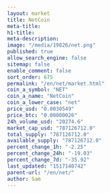 ```yaml
---
layout: market
title: NetCoin
meta-title: 
h1-title: 
meta-description: 
image: "/media/19826/net.png"
published: true
allow_search_engine: false
sitemap: false
enable_comment: false
sort_order: 675
permalink: "/en/net/market.html"
coin_a_symbol: "NET"
coin_a_name: "NetCoin"
coin_a_lower_case: "net"
price_usd: "0.0030549"
price_btc: "0.00000026"
24h_volume_usd: "20274.6"
market_cap_usd: "787126712.0"
total_supply: "787126712.0"
available_supply: "787126712.0"
percent_change_1h: "-2.25"
percent_change_24h: "-19.03"
percent_change_7d: "-35.92"
last_updated: "1517140742"
parent-url: "/en/net/"
author: Sam
---
```


